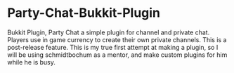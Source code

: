 Party-Chat-Bukkit-Plugin
========================

Bukkit Plugin, Party Chat a simple plugin for channel and private chat. Players use in game currency to create their own private channels. This is a post-release feature. This is my true first attempt at making a plugin, so I will be using schmidtbochum as a mentor, and make custom plugins for him while he is busy.  